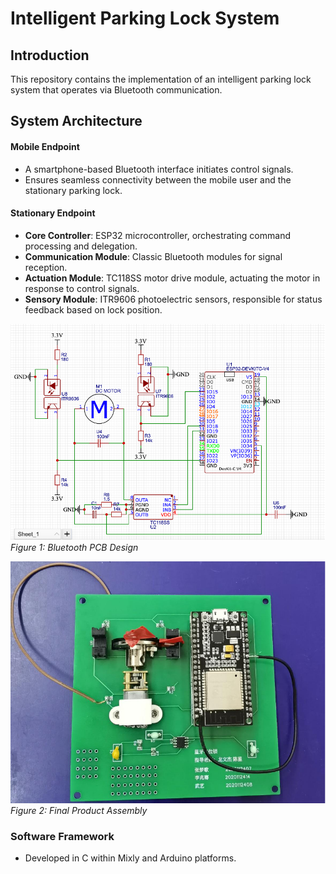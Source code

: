 # Intelligent Parking Lock System

## Introduction

This repository contains the implementation of an intelligent parking lock system that operates via Bluetooth communication.

## System Architecture

#### Mobile Endpoint

- A smartphone-based Bluetooth interface initiates control signals.
- Ensures seamless connectivity between the mobile user and the stationary parking lock.

#### Stationary Endpoint

- **Core Controller**: ESP32 microcontroller, orchestrating command processing and delegation.
- **Communication Module**: Classic Bluetooth modules for signal reception.
- **Actuation Module**: TC118SS motor drive module, actuating the motor in response to control signals.
- **Sensory Module**: ITR9606 photoelectric sensors, responsible for status feedback based on lock position.

![Bluetooth PCB](bluetooth_pcb.png)
*Figure 1: Bluetooth PCB Design*

![Bluetooth Product](bluetooth_product.png)
*Figure 2: Final Product Assembly*

### Software Framework

- Developed in C within Mixly and Arduino platforms.
